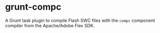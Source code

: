 grunt-compc
===========

A Grunt task plugin to compile Flash SWC files with the `compc` component compiler from the Apache/Adobe Flex SDK.
